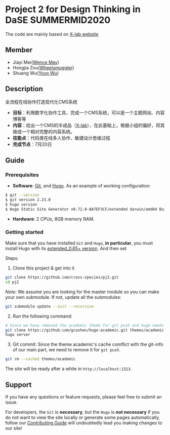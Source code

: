 # Project 2 for Design Thinking in DaSE SUMMERMID2020

The code are mainly based on [X-lab website](https://github.com/X-lab2017/xlab-website)

## Member

- Jiayi Mei([Wence May](https://github.com/orgs/cross-species/people/Wence-May))
- Hongjia Zou([Wheelsmuggler](https://github.com/Wheelsmuggler))
- Shuang Wu([Yoyo Wu](https://github.com/orgs/cross-species/people/1054096100))

## Description

全流程在线协作打造现代化CMS系统

- **目标**：利用数字化协作工具，完成一个CMS系统，可以是一个主题网站、内容博客等
- **内容**：给出一个CMS的半成品（[X-lab](https://github.com/X-lab2017/xlab-website)），在此基础上，根据小组的偏好，将其做成一个相对完整的内容系统。
- **技能点**：代码类在线多人协作、敏捷设计思维过程
- **完成节点**：7月20日

## Guide

### Prerequisites

* **Software**: [Git][git-install], and [Hugo][hugo-install]. As an example of working configuration:
```bash
$ git --version
$ git version 2.23.0
$ hugo version
$ Hugo Static Site Generator v0.72.0-8A7EF3CF/extended darwin/amd64 BuildDate: 2020-05-31T12:12:33Z
```

* **Hardware**: 2 CPUs, 8GB memory RAM.

### Getting started

Make sure that you have installed `Git` and `Hugo`, **in particular**, you must install Hugo with its [extended_0.65+ version][hugo-version]. And then set

Steps:

1. Clone this project & get into it
```bash
git clone https://github.com/cross-species/pj2.git
cd pj2
```
*Note:*
We assume you are looking for the master module so you can make your own submodule.
If not, update all the submodules:
```bash
git submodule update --init --recursive
```

2. Run the following command:
```bash
# Since we have removed the academic theme for git push and hugo needs theme, we then reinstall it.
git clone https://github.com/gcushen/hugo-academic.git themes/academic
hugo server
```

3. Git commit: 
Since the theme academic's cache comflict with the git-info of our main part, we need to remove it for `git push`.
```bash
git rm --cached themes/academic
```

The site will be ready after a while in `http://localhost:1313`.

## Support

If you have any questions or feature requests, please feel free to submit an issue.

For developers, the `Git` is **necessary**, but the `Hugo` is **not necessary** if you do not want to view the site locally or generate some pages automatically, follow our [Contributing Guide](https://github.com/cross-species/pj2/blob/master/xlab-website/CONTRIBUTING.zh-CN.md) will undoubtedly lead you making changes to our site!


[git-install]: https://git-scm.com/downloads

[hugo-install]: https://gohugo.io/getting-started/installing/#quick-install

[hugo-version]: https://github.com/gohugoio/hugo/releases
